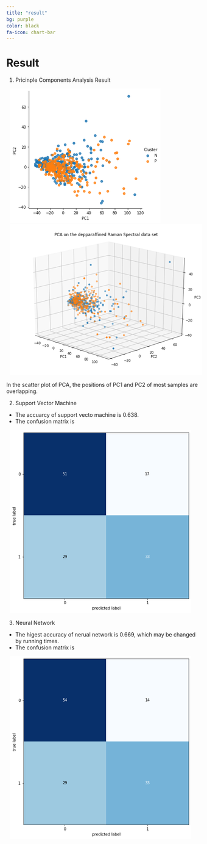 ```yaml
---
title: "result"
bg: purple
color: black
fa-icon: chart-bar
---
```


# Result

1. Pricinple Components Analysis Result

<img src="img/PCA.png" alt="PCA" title="PCA" style="padding:0 10px;" />
<img src="img/PCA3D.png" alt="PCA3D" title="PCA3D" style="padding:0 10px;" />

In the scatter plot of PCA, the positions of PC1 and PC2 of most samples are overlapping.  

2. Support Vector Machine

* The accuarcy of support vecto machine is 0.638.
* The confusion matrix is 

<img src="img/Matrix.png" alt="Matix" title="Confusion Matrix" style="padding:0 10px;" />

3. Neural Network

* The higest accuracy of nerual network is 0.669, which may be changed by running times.
* The confusion matrix is 

<img src="img/Matrix2.png" alt="Matix2" title="Confusion Matrix" style="padding:0 10px;" />

